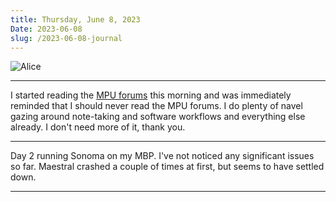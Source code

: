 ```yaml
---
title: Thursday, June 8, 2023
Date: 2023-06-08
slug: /2023-06-08-journal
---
```


![Alice](/img/2023/06/20230607-alice.jpg)

---

I started reading the [MPU forums](https://talk.macpowerusers.com/latest) this morning and was immediately reminded that I should never read the MPU forums. I do plenty of navel gazing around note-taking and software workflows and everything else already. I don't need more of it, thank you.

---

Day 2 running Sonoma on my MBP. I've not noticed any significant issues so far. Maestral crashed a couple of times at first, but seems to have settled down.

---


